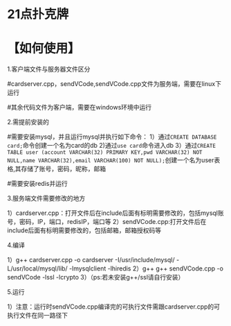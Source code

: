 # 21点扑克牌

# 【如何使用】


1.客户端文件与服务器文件区分

#cardserver.cpp，sendVCode,sendVCode.cpp文件为服务端，需要在linux下运行

#其余代码文件为客户端，需要在windows环境中运行


2.需提前安装的

#需要安装mysql，并且运行mysql并执行如下命令：
1）通过`CREATE DATABASE card;`命令创建一个名为card的db
2)通过`use card`命令进入db
3）通过`CREATE TABLE user (account VARCHAR(32) PRIMARY KEY,pwd VARCHAR(32) NOT NULL,name VARCHAR(32),email VARCHAR(100) NOT NULL);`创建一个名为user表格,其存储了账号，密码，昵称，邮箱

#需要安装redis并运行


3.服务端文件需要修改的地方

1）cardserver.cpp：打开文件后在include后面有标明需要修改的，包括mysql账号，密码，IP，端口，redisIP，端口等
2）sendVCode.cpp:打开文件后在include后面有标明需要修改的，包括邮箱，邮箱授权码等

4.编译

1）g++ cardserver.cpp -o cardserver -I/usr/include/mysql/ -L/usr/local/mysql/lib/ -lmysqlclient -lhiredis
2）g++ g++ sendVCode.cpp -o sendVCode -lssl -lcrypto
3）（ps:若未安装g++/ssl请自行安装）


5.运行

1）注意：运行时sendVCode.cpp编译完的可执行文件需跟cardserver.cpp的可执行文件在同一路径下








